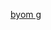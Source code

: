 [byom
g
](https://github-readme-stats.vercel.app/api?username=zakygz651&theme=onedark&hide_border=false&include_all_commits=true&count_private=true)
